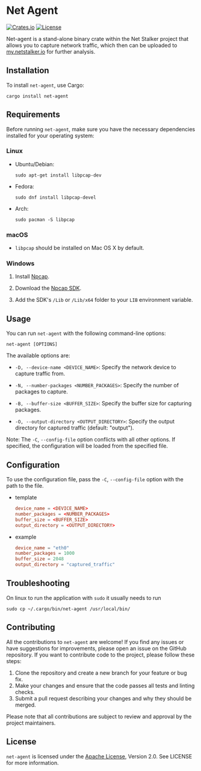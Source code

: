 # Net Agent

[![Crates.io](https://img.shields.io/crates/v/net-agent.svg)](https://crates.io/crates/net-agent)
[![License](https://img.shields.io/badge/license-Apache%202.0-blue.svg)](https://opensource.org/licenses/Apache-2.0)

Net-agent is a stand-alone binary crate within the Net Stalker project that allows you to capture network traffic, which then can be uploaded to [my.netstalker.io](https://my.netstalker.io/) for further analysis.

## Installation

To install `net-agent`, use Cargo:

```shell
cargo install net-agent
```

## Requirements

Before running `net-agent`, make sure you have the necessary dependencies installed for your operating system:

### Linux

- Ubuntu/Debian:

    ```shell
    sudo apt-get install libpcap-dev
    ```

- Fedora:

    ```shell
    sudo dnf install libpcap-devel
    ```

- Arch:

    ```shell
    sudo pacman -S libpcap
    ```

### macOS

- `libpcap` should be installed on Mac OS X by default.

### Windows

1. Install [Npcap](https://npcap.com/#download).

2. Download the [Npcap SDK](https://npcap.com/#download).

3. Add the SDK's `/Lib` or `/Lib/x64` folder to your `LIB` environment variable.

## Usage

You can run `net-agent` with the following command-line options:

```shell
net-agent [OPTIONS]
```

The available options are:

- `-D, --device-name <DEVICE_NAME>`: Specify the network device to capture traffic from.

- `-N, --number-packages <NUMBER_PACKAGES>`: Specify the number of packages to capture.

- `-B, --buffer-size <BUFFER_SIZE>`: Specify the buffer size for capturing packages.

- `-O, --output-directory <OUTPUT_DIRECTORY>`: Specify the output directory for captured traffic (default: "output").

Note: The `-C`, `--config-file` option conflicts with all other options. If specified, the configuration will be loaded from the specified file.

## Configuration

To use the configuration file, pass the `-C`, `--config-file` option with the path to the file.

- template

    ```toml
    device_name = <DEVICE_NAME>
    number_packages = <NUMBER_PACKAGES>
    buffer_size = <BUFFER_SIZE>
    output_directory = <OUTPUT_DIRECTORY>
    ```

- example

    ```toml
    device_name = "eth0"
    number_packages = 1000
    buffer_size = 2048
    output_directory = "captured_traffic"
    ```

## Troubleshooting

On linux to run the application with `sudo` it usually needs to run

```shell
sudo cp ~/.cargo/bin/net-agent /usr/local/bin/
```

## Contributing

All the contributions to `net-agent` are welcome! If you find any issues or have suggestions for improvements, please open an issue on the GitHub repository.
If you want to contribute code to the project, please follow these steps:

1. Clone the repository and create a new branch for your feature or bug fix.
2. Make your changes and ensure that the code passes all tests and linting checks.
3. Submit a pull request describing your changes and why they should be merged.

Please note that all contributions are subject to review and approval by the project maintainers.

## License

`net-agent` is licensed under the [Apache License](LICENSE), Version 2.0. See LICENSE for more information.
